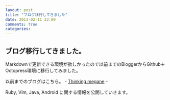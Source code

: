 ```yaml
---
layout: post
title: "ブログ移行してきました"
date: 2013-02-11 22:09
comments: true
categories: 
---
```


## ブログ移行してきました。

Markdownで更新できる環境が欲しかったので以前までのBloggerからGithub＋Octopress環境に移行してみました。

以前までのブログはこちら。 - [Thinking megane](http://thinking-megane.blogspot.jp) - 

Ruby, Vim, Java, Android に関する情報を公開していきます。


